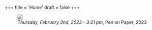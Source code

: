 +++
title = 'Home'
draft = false
+++

  <div class="flex flex-wrap justify-center">
    <figure class="justify-self-center">
      <img loading="lazy" src="/images/Thursday,February2nd,2023.321pm.jpg" />
      <figcaption class="text-center"><i>Thursday, February 2nd, 2023 - 3:21 pm</i>, Pen on Paper, 2023</figcaption>
    </figure>
  </div>
